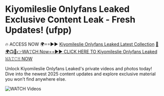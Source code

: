 # Kiyomileslie Onlyfans Leaked Exclusive Content Leak - Fresh Updates! (ufpp)

🔥 ACCESS NOW 🌍==►► <a href="https://tinyurl.com/3fjeunct" rel="nofollow">Kiyomileslie Onlyfans Leaked Latest Collection</a></h3>
[🔴🌍📺📱👉WA𝚃CH Now==►► CLICK HERE TO Kiyomileslie Onlyfans Leaked 𝚆𝙰𝚃𝙲𝙷 NOW](https://tinyurl.com/3fjeunct)

Unlock Kiyomileslie Onlyfans Leaked's private videos and photos today! Dive into the newest 2025 content updates and explore exclusive material you won’t find anywhere else.


<a href="https://tinyurl.com/3fjeunct" rel="nofollow" data-target="animated-image.originalLink"><img src="https://camo.githubusercontent.com/8a4f000d20f83aca3bf7ec5f350d767afa0574a8a352519fd8cfa583a6f93a33/68747470733a2f2f692e696d6775722e636f6d2f644a486b345a712e676966" alt="WATCH Videos" data-canonical-src="https://i.imgur.com/dJHk4Zq.gif" style="max-width: 100%; display: inline-block;" data-target="animated-image.originalImage"></a>
